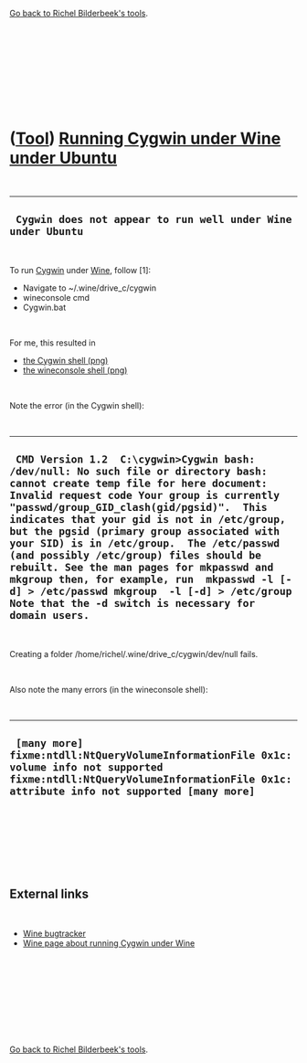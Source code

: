
[Go back to Richel Bilderbeek's tools](https://github.com/richelbilderbeek/tools).

 

 

 

 

 

([Tool](https://github.com/richelbilderbeek/tools)) [Running Cygwin under Wine under Ubuntu](CppCygwinUnderWineUnderUbuntu.md)
===============================================================================================

 

  ---------------------------------------------------------------
  ` Cygwin does not appear to run well under Wine under Ubuntu`
  ---------------------------------------------------------------

 

To run [Cygwin](CppCygwin.md) under [Wine](CppWine.md), follow \[1\]:

-   Navigate to \~/.wine/drive\_c/cygwin
-   wineconsole cmd
-   Cygwin.bat

 

For me, this resulted in

-   [the Cygwin shell (png)](CppCygwinUnderWineUnderUbuntu.png)
-   [the wineconsole shell (png)](CppCygwinUnderWineUnderUbuntu2.png)

 

Note the error (in the Cygwin shell):

 

  -------------------------------------------------------------------------------------------------------------------------------------------------------------------------------------------------------------------------------------------------------------------------------------------------------------------------------------------------------------------------------------------------------------------------------------------------------------------------------------------------------------------------------------------------------------------------------------------------------------
  ` CMD Version 1.2  C:\cygwin>Cygwin bash: /dev/null: No such file or directory bash: cannot create temp file for here document: Invalid request code Your group is currently "passwd/group_GID_clash(gid/pgsid)".  This indicates that your gid is not in /etc/group, but the pgsid (primary group associated with your SID) is in /etc/group.  The /etc/passwd (and possibly /etc/group) files should be rebuilt. See the man pages for mkpasswd and mkgroup then, for example, run  mkpasswd -l [-d] > /etc/passwd mkgroup  -l [-d] > /etc/group  Note that the -d switch is necessary for domain users.`
  -------------------------------------------------------------------------------------------------------------------------------------------------------------------------------------------------------------------------------------------------------------------------------------------------------------------------------------------------------------------------------------------------------------------------------------------------------------------------------------------------------------------------------------------------------------------------------------------------------------

 

Creating a folder /home/richel/.wine/drive\_c/cygwin/dev/null fails.

 

Also note the many errors (in the wineconsole shell):

 

  ---------------------------------------------------------------------------------------------------------------------------------------------------------------------------------
  ` [many more] fixme:ntdll:NtQueryVolumeInformationFile 0x1c: volume info not supported fixme:ntdll:NtQueryVolumeInformationFile 0x1c: attribute info not supported [many more]`
  ---------------------------------------------------------------------------------------------------------------------------------------------------------------------------------

 

 

 

 

External links
--------------

 

-   [Wine bugtracker](http://bugs.winehq.org/show_bug.cgi?id=443)
-   [Wine page about running Cygwin under
    Wine](http://wiki.winehq.org/CygwinSupport)

 

 

 

 

 

[Go back to Richel Bilderbeek's tools](https://github.com/richelbilderbeek/tools).

 

